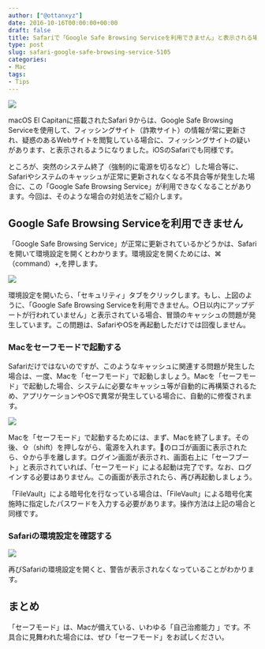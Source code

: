```yaml
---
author: ["@ottanxyz"]
date: 2016-10-16T00:00:00+00:00
draft: false
title: Safariで「Google Safe Browsing Serviceを利用できません」と表示される場合の対処法
type: post
slug: safari-google-safe-browsing-service-5105
categories:
- Mac
tags:
- Tips
---
```


![](/uploads/2016/10/161016-58036b3c59ff0.jpg)






macOS El Capitanに搭載されたSafari 9からは、Google Safe Browsing Serviceを使用して、フィッシングサイト（詐欺サイト）の情報が常に更新され、疑惑のあるWebサイトを閲覧している場合に、フィッシングサイトの疑いがあります、と表示されるようになりました。iOSのSafariでも同様です。





ところが、突然のシステム終了（強制的に電源を切るなど）した場合等に、Safariやシステムのキャッシュが正常に更新されなくなる不具合等が発生した場合に、この「Google Safe Browsing Service」が利用できなくなることがあります。今回は、そのような場合の対処法をご紹介します。





## Google Safe Browsing Serviceを利用できません





「Google Safe Browsing Service」が正常に更新されているかどうかは、Safariを開いて環境設定を開くとわかります。環境設定を開くためには、⌘（command）+,を押します。





![](/uploads/2016/10/161016-58036b43f3185.png)






環境設定を開いたら、「セキュリティ」タブをクリックします。もし、上図のように、「Google Safe Browsing Serviceを利用できません。○日以内にアップデートが行われていません」と表示されている場合、冒頭のキャッシュの問題が発生しています。この問題は、SafariやOSを再起動しただけでは回復しません。





### Macをセーフモードで起動する





Safariだけではないのですが、このようなキャッシュに関連する問題が発生した場合は、一度、Macを「セーフモード」で起動しましょう。Macを「セーフモード」で起動した場合、システムに必要なキャッシュ等が自動的に再構築されるため、アプリケーションやOSで異常が発生している場合に、自動的に修復されます。





![](/uploads/2016/10/161016-58036b48ba781.png)






Macを「セーフモード」で起動するためには、まず、Macを終了します。その後、⇧（shift）を押しながら、電源を入れます。のロゴが画面に表示されたら、⇧から手を離します。ログイン画面が表示され、画面右上に「セーフブート」と表示されていれば、「セーフモード」による起動は完了です。なお、ログインする必要はありません。この画面が表示されたら、再び再起動しましょう。





「FileVault」による暗号化を行なっている場合は、「FileVault」による暗号化実施時に指定したパスワードを入力する必要があります。操作方法は上記の場合と同様です。





### Safariの環境設定を確認する





![](/uploads/2016/10/161016-58036b4d91b68.png)






再びSafariの環境設定を開くと、警告が表示されなくなっていることがわかります。





## まとめ





「セーフモード」は、Macが備えている、いわゆる「自己治癒能力
」です。不具合に見舞われた場合には、ぜひ「セーフモード」をお試しください。
